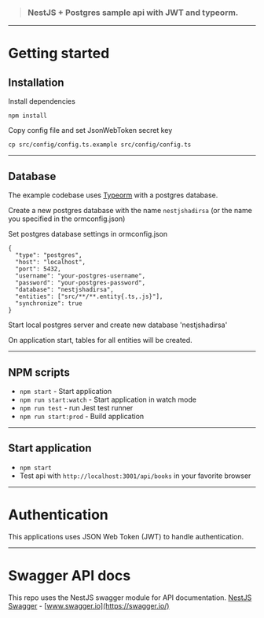  
 
> ### NestJS + Postgres sample api with JWT and typeorm.


----------

# Getting started

## Installation

Install dependencies
    
    npm install

Copy config file and set JsonWebToken secret key

    cp src/config/config.ts.example src/config/config.ts
    
----------

## Database

The example codebase uses [Typeorm](http://typeorm.io/) with a postgres database.

Create a new postgres database with the name `nestjshadirsa` (or the name you specified in the ormconfig.json)
    
Set postgres database settings in ormconfig.json

    {
      "type": "postgres",
      "host": "localhost",
      "port": 5432,
      "username": "your-postgres-username",
      "password": "your-postgres-password",
      "database": "nestjshadirsa",
      "entities": ["src/**/**.entity{.ts,.js}"],
      "synchronize": true
    }
    
Start local postgres server and create new database 'nestjshadirsa'

On application start, tables for all entities will be created.

----------

## NPM scripts

- `npm start` - Start application
- `npm run start:watch` - Start application in watch mode
- `npm run test` - run Jest test runner 
- `npm run start:prod` - Build application

----------

## Start application

- `npm start`
- Test api with `http://localhost:3001/api/books` in your favorite browser

----------

# Authentication
 
This applications uses JSON Web Token (JWT) to handle authentication. 

----------
 
# Swagger API docs

This repo uses the NestJS swagger module for API documentation. [NestJS Swagger](https://github.com/nestjs/swagger) - [www.swagger.io](https://swagger.io/)        
